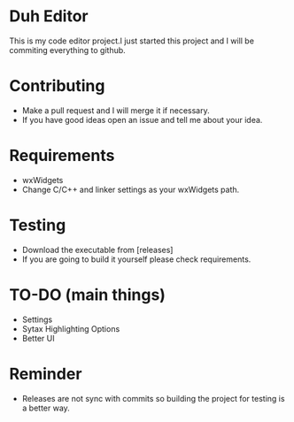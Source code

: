 # Duh Editor

This is my code editor project.I just started this project and I will be commiting everything to github.

# Contributing
- Make a pull request and I will merge it if necessary.
- If you have good ideas open an issue and tell me about your idea.

# Requirements 
- wxWidgets 
- Change C/C++ and linker settings as your wxWidgets path.

# Testing
- Download the executable from [releases]
- If you are going to build it yourself please check requirements.

# TO-DO (main things)
- Settings
- Sytax Highlighting Options
- Better UI

# Reminder
- Releases are not sync with commits so building the project for testing is a better way.
